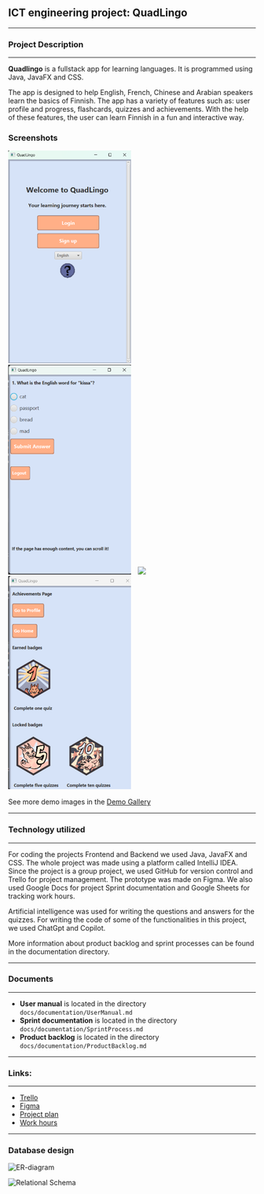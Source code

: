 <h2>ICT engineering project: QuadLingo </h2>

****
<h3>Project Description</h3>

****
**Quadlingo** is a fullstack app for learning languages. It is programmed using Java, JavaFX and CSS.

The app is designed to help English, French, Chinese and Arabian speakers learn the basics of Finnish. The app has a variety of features such as: user profile and progress, flashcards, quizzes and achievements.
With the help of these features, the user can learn Finnish in a fun and interactive way.


<h3>Screenshots</h3>

<div>
  <img src="docs/demo-images/IndexEnglish.png" width="250" style="margin-right: 10px;"/>
  <img src="docs/demo-images/QuizExample.png" width="250" style="margin-right: 10px;"/>
  <img src="docs/demo-images/ProgressPage.png.png" width="250" style="margin-right: 10px;"/>
  <img src="docs/demo-images/Achievements.png" width="250"/>
</div>

<p>
See more demo images in the <a href="docs/DemoGallery.md">Demo Gallery</a>
</p>

****

<h3>Technology utilized</h3>

****

For coding the projects Frontend and Backend we used Java, JavaFX and CSS. The whole project was made using a platform called IntelliJ IDEA.
Since the project is a group project, we used GitHub for version control and Trello for project management. The prototype was made on Figma.
We also used Google Docs for project Sprint documentation and Google Sheets for tracking work hours.

Artificial intelligence was used for writing the questions and answers for the quizzes. For writing the code of some of the functionalities 
in this project, we used ChatGpt and Copilot.

More information about product backlog and sprint processes can be found in the documentation directory.

****

<h3>Documents</h3>

****

- **User manual** is located in the directory `docs/documentation/UserManual.md`
- **Sprint documentation** is located in the directory `docs/documentation/SprintProcess.md`
- **Product backlog** is located in the directory `docs/documentation/ProductBacklog.md`

****

<h3>Links:</h3>

****

- [Trello](https://trello.com/b/0ghzAMVd/sep1r3quadlingo)
- [Figma](https://www.figma.com/board/Zf2zcEdCqcuYQXKmy4bkty/QuadLingo-Prototype?node-id=0-1&node-type=CANVAS&t=XiQJ9bqYCNB3P3xh-0)
- [Project plan](https://docs.google.com/document/d/1-s1jKAn0swS53RCD-dMNoprozXF89F-k9JRBz1wD6L0/edit)
- [Work hours](https://docs.google.com/spreadsheets/d/10PlqGo4965hiHXeSnTN6XlKYykul5-xdi_aEbyekmFA/edit?gid=0#gid=0)

****

<h3>Database design</h3>

![ER-diagram](docs/diagrams/ER-diagram.png)

![Relational Schema](docs/diagrams/Schema.png)


